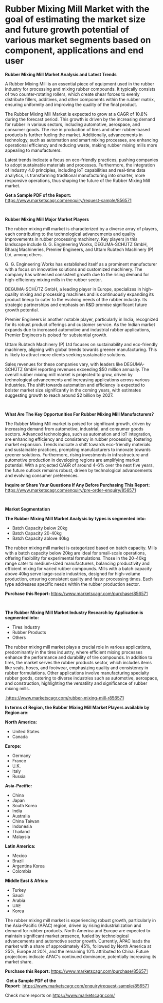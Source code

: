 <p><h1>Rubber Mixing Mill Market with the goal of estimating the market size and future growth potential of various market segments based on component, applications and end user</h1></p><p><strong>Rubber Mixing Mill Market Analysis and Latest Trends</strong></p>
<p><p>A Rubber Mixing Mill is an essential piece of equipment used in the rubber industry for processing and mixing rubber compounds. It typically consists of two counter-rotating rollers, which create shear forces to evenly distribute fillers, additives, and other components within the rubber matrix, ensuring uniformity and improving the quality of the final product.</p><p>The Rubber Mixing Mill Market is expected to grow at a CAGR of 10.8% during the forecast period. This growth is driven by the increasing demand for rubber in various sectors, including automotive, aerospace, and consumer goods. The rise in production of tires and other rubber-based products is further fueling the market. Additionally, advancements in technology, such as automation and smart mixing processes, are enhancing operational efficiency and reducing waste, making rubber mixing mills more appealing to manufacturers.</p><p>Latest trends indicate a focus on eco-friendly practices, pushing companies to adopt sustainable materials and processes. Furthermore, the integration of Industry 4.0 principles, including IoT capabilities and real-time data analytics, is transforming traditional manufacturing into smarter, more responsive operations, thus shaping the future of the Rubber Mixing Mill market.</p></p>
<p><strong>Get a Sample PDF of the Report:&nbsp;</strong> <a href="https://www.marketscagr.com/enquiry/request-sample/856571?utm_campaign=2116&utm_medium=2&utm_source=Github&utm_content=ia&utm_term=09042025&utm_id=rubber-mixing-mill">https://www.marketscagr.com/enquiry/request-sample/856571</a></p>
<p>&nbsp;</p>
<p><strong>Rubber Mixing Mill Major Market Players</strong></p>
<p><p>The rubber mixing mill market is characterized by a diverse array of players, each contributing to the technological advancements and quality improvements in rubber processing machinery. Key players in this landscape include G. G. Engineering Works, DEGUMA-SCHÜTZ GmbH, Bharaj Machineries, Premier Engineers, and Uttam Rubtech Machinery (P) Ltd, among others. </p><p>G. G. Engineering Works has established itself as a prominent manufacturer with a focus on innovative solutions and customized machinery. The company has witnessed consistent growth due to the rising demand for high-efficiency mixing mills in the rubber sector.</p><p>DEGUMA-SCHÜTZ GmbH, a leading player in Europe, specializes in high-quality mixing and processing machines and is continuously expanding its product lineup to cater to the evolving needs of the rubber industry. Its strategic partnerships and emphasis on R&D promise significant future growth potential.</p><p>Premier Engineers is another notable player, particularly in India, recognized for its robust product offerings and customer service. As the Indian market expands due to increased automotive and industrial rubber applications, Premier Engineers is poised for substantial growth.</p><p>Uttam Rubtech Machinery (P) Ltd focuses on sustainability and eco-friendly machinery, aligning with global trends towards greener manufacturing. This is likely to attract more clients seeking sustainable solutions.</p><p>Sales revenues for these companies vary, with leaders like DEGUMA-SCHÜTZ GmbH reporting revenues exceeding $50 million annually. The overall rubber mixing mill market is projected to grow, driven by technological advancements and increasing applications across various industries. The shift towards automation and efficiency is expected to bolster market size significantly in the coming years, with estimates suggesting growth to reach around $2 billion by 2027.</p></p>
<p>&nbsp;</p>
<p><strong>What Are The Key Opportunities For Rubber Mixing Mill Manufacturers?</strong></p>
<p><p>The Rubber Mixing Mill market is poised for significant growth, driven by increasing demand from automotive, industrial, and consumer goods sectors. Advanced technologies, such as automation and IoT integration, are enhancing efficiency and consistency in rubber processing, fostering market expansion. Trends indicate a shift towards eco-friendly materials and sustainable practices, prompting manufacturers to innovate towards greener solutions. Furthermore, rising investments in infrastructure and automotive production in developing regions are amplifying market potential. With a projected CAGR of around 4-6% over the next five years, the future outlook remains robust, driven by technological advancements and evolving consumer preferences.</p></p>
<p><strong>Inquire or Share Your Questions If Any Before Purchasing This Report:</strong> <a href="https://www.marketscagr.com/enquiry/pre-order-enquiry/856571?utm_campaign=2116&utm_medium=2&utm_source=Github&utm_content=ia&utm_term=09042025&utm_id=rubber-mixing-mill">https://www.marketscagr.com/enquiry/pre-order-enquiry/856571</a></p>
<p>&nbsp;</p>
<p><strong>Market Segmentation</strong></p>
<p><strong>The Rubber Mixing Mill Market Analysis by types is segmented into:</strong></p>
<p><ul><li>Batch Capacity below 20kg</li><li>Batch Capacity 20-40kg</li><li>Batch Capacity ablove 40kg</li></ul></p>
<p><p>The rubber mixing mill market is categorized based on batch capacity. Mills with a batch capacity below 20kg are ideal for small-scale operations, offering flexibility for experimental formulations. Those in the 20-40kg range cater to medium-sized manufacturers, balancing productivity and efficient mixing for varied rubber compounds. Mills with a batch capacity above 40kg serve large-scale industries, designed for high-volume production, ensuring consistent quality and faster processing times. Each type addresses specific needs within the rubber production sector.</p></p>
<p><strong>Purchase this Report:&nbsp;</strong><a href="https://www.marketscagr.com/purchase/856571?utm_campaign=2116&utm_medium=2&utm_source=Github&utm_content=ia&utm_term=09042025&utm_id=rubber-mixing-mill">https://www.marketscagr.com/purchase/856571</a></p>
<p>&nbsp;</p>
<p><strong>The Rubber Mixing Mill Market Industry Research by Application is segmented into:</strong></p>
<p><ul><li>Tires Industry</li><li>Rubber Products</li><li>Others</li></ul></p>
<p><p>The rubber mixing mill market plays a crucial role in various applications, predominantly in the tires industry, where efficient mixing processes enhance the performance and durability of tire compounds. In addition to tires, the market serves the rubber products sector, which includes items like seals, hoses, and footwear, emphasizing quality and consistency in rubber formulations. Other applications involve manufacturing specialty rubber goods, catering to diverse industries such as automotive, aerospace, and construction, highlighting the versatility and significance of rubber mixing mills.</p></p>
<p><a href="https://www.marketscagr.com/rubber-mixing-mill-r856571?utm_campaign=2116&utm_medium=2&utm_source=Github&utm_content=ia&utm_term=09042025&utm_id=rubber-mixing-mill">&nbsp;https://www.marketscagr.com/rubber-mixing-mill-r856571</a></p>
<p><strong>In terms of Region, the Rubber Mixing Mill Market Players available by Region are:</strong></p>
<p>
    <p> <strong> North America: </strong>
        <ul>
            <li>United States</li>
            <li>Canada</li>
        </ul>
        </p> 
    <p> <strong> Europe: </strong>
        <ul>
            <li>Germany</li>
            <li>France</li>
            <li>U.K.</li>
            <li>Italy</li>
            <li>Russia</li>
        </ul>
        </p> 
    <p> <strong> Asia-Pacific: </strong>
        <ul>
            <li>China</li>
            <li>Japan</li>
            <li>South Korea</li>
            <li>India</li>
            <li>Australia</li>
            <li>China Taiwan</li>
            <li>Indonesia</li>
            <li>Thailand</li>
            <li>Malaysia</li>
        </ul>
        </p> 
    <p> <strong> Latin America: </strong>
        <ul>
            <li>Mexico</li>
            <li>Brazil</li>
            <li>Argentina Korea</li>
            <li>Colombia</li>
        </ul>
        </p> 
    <p> <strong> Middle East & Africa: </strong>
        <ul>
            <li>Turkey</li>
            <li>Saudi</li>
            <li>Arabia</li>
            <li>UAE</li>
            <li>Korea</li>
        </ul>
    </p>
    </p>
<p><p>The rubber mixing mill market is experiencing robust growth, particularly in the Asia-Pacific (APAC) region, driven by rising industrialization and demand for rubber products. North America and Europe are expected to maintain significant market presence, fueled by technological advancements and automotive sector growth. Currently, APAC leads the market with a share of approximately 45%, followed by North America at 25%, Europe at 20%, and the remaining 10% attributed to China. Future projections indicate APAC's continued dominance, potentially increasing its market share.</p></p>
<p><strong>Purchase this Report: </strong><a href="https://www.marketscagr.com/purchase/856571?utm_campaign=2116&utm_medium=2&utm_source=Github&utm_content=ia&utm_term=09042025&utm_id=rubber-mixing-mill">https://www.marketscagr.com/purchase/856571</a></p>
<p>&nbsp;<strong>Get a Sample PDF of the Report:&nbsp;&nbsp;</strong><a href="https://www.marketscagr.com/enquiry/request-sample/856571?utm_campaign=2116&utm_medium=2&utm_source=Github&utm_content=ia&utm_term=09042025&utm_id=rubber-mixing-mill">https://www.marketscagr.com/enquiry/request-sample/856571</a></p>
<p><strong></strong></p>
<p>Check more reports on <a href="https://www.marketscagr.com/?utm_campaign=2116&utm_medium=2&utm_source=Github&utm_content=ia&utm_term=09042025&utm_id=rubber-mixing-mill">https://www.marketscagr.com/</a></p>